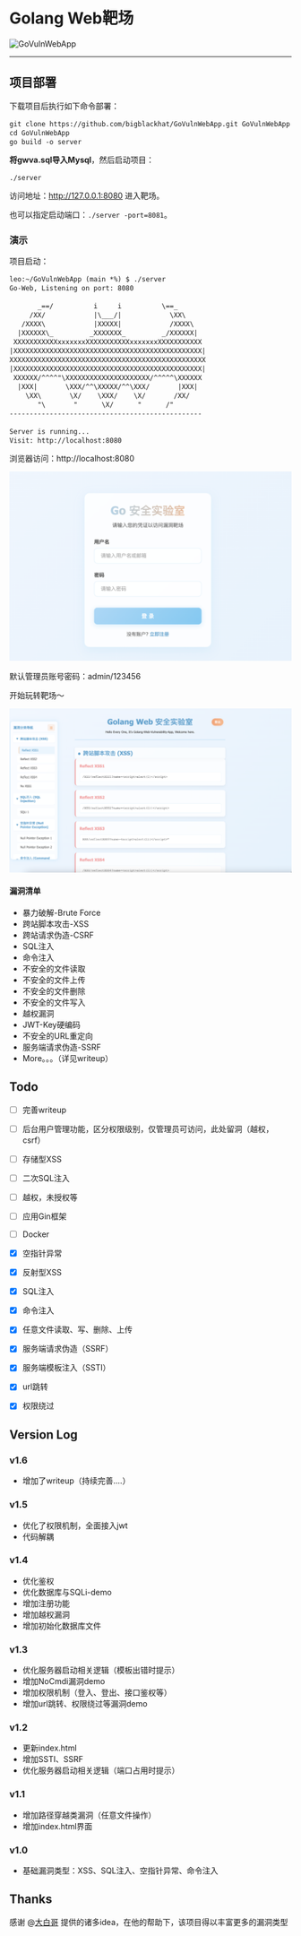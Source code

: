 # Golang Web靶场

![GoVulnWebApp](https://socialify.git.ci/bigblackhat/GoVulnWebApp/image?description=1&font=KoHo&forks=1&issues=1&owner=1&pattern=Signal&pulls=1&stargazers=1&theme=Auto)

---

## 项目部署

下载项目后执行如下命令部署：

```shell
git clone https://github.com/bigblackhat/GoVulnWebApp.git GoVulnWebApp
cd GoVulnWebApp
go build -o server
```

**将gwva.sql导入Mysql**，然后启动项目：

```shell
./server
```

访问地址：http://127.0.0.1:8080 进入靶场。

也可以指定启动端口：`./server -port=8081`。

### 演示

项目启动：

```shell
leo:~/GoVulnWebApp (main *%) $ ./server
Go-Web, Listening on port: 8080

       _==/          i     i          \==_
     /XX/            |\___/|            \XX\
   /XXXX\            |XXXXX|            /XXXX\
  |XXXXXX\_         _XXXXXXX_         _/XXXXXX|
 XXXXXXXXXXXxxxxxxxXXXXXXXXXXXxxxxxxxXXXXXXXXXXX
|XXXXXXXXXXXXXXXXXXXXXXXXXXXXXXXXXXXXXXXXXXXXXXX|
XXXXXXXXXXXXXXXXXXXXXXXXXXXXXXXXXXXXXXXXXXXXXXXXX
|XXXXXXXXXXXXXXXXXXXXXXXXXXXXXXXXXXXXXXXXXXXXXXX|
 XXXXXX/^^^^"\XXXXXXXXXXXXXXXXXXXXX/^^^^^\XXXXXX
  |XXX|       \XXX/^^\XXXXX/^^\XXX/       |XXX|
    \XX\       \X/    \XXX/    \X/       /XX/
       "\       "      \X/      "      /"
------------------------------------------------

Server is running...
Visit: http://localhost:8080
```

浏览器访问：http://localhost:8080

![](img/login.png)

默认管理员账号密码：admin/123456

开始玩转靶场～

![](img/index.png)

#### 漏洞清单

* 暴力破解-Brute Force
* 跨站脚本攻击-XSS
* 跨站请求伪造-CSRF
* SQL注入
* 命令注入
* 不安全的文件读取
* 不安全的文件上传
* 不安全的文件删除
* 不安全的文件写入
* 越权漏洞
* JWT-Key硬编码
* 不安全的URL重定向
* 服务端请求伪造-SSRF
* More。。。（详见writeup）

## Todo

- [ ] 完善writeup
- [ ] 后台用户管理功能，区分权限级别，仅管理员可访问，此处留洞（越权，csrf）
- [ ] 存储型XSS
- [ ] 二次SQL注入
- [ ] 越权，未授权等
- [ ] 应用Gin框架
- [ ] Docker


- [x] 空指针异常
- [x] 反射型XSS
- [x] SQL注入
- [x] 命令注入
- [x] 任意文件读取、写、删除、上传
- [x] 服务端请求伪造（SSRF）
- [x] 服务端模板注入（SSTI）
- [x] url跳转
- [x] 权限绕过

## Version Log

### v1.6

* 增加了writeup（持续完善....）

### v1.5

* 优化了权限机制，全面接入jwt
* 代码解耦

### v1.4

* 优化鉴权
* 优化数据库与SQLi-demo
* 增加注册功能
* 增加越权漏洞
* 增加初始化数据库文件

### v1.3

* 优化服务器启动相关逻辑（模板出错时提示）
* 增加NoCmdi漏洞demo
* 增加权限机制（登入、登出、接口鉴权等）
* 增加url跳转、权限绕过等漏洞demo

### v1.2

* 更新index.html
* 增加SSTI、SSRF
* 优化服务器启动相关逻辑（端口占用时提示）

### v1.1

* 增加路径穿越类漏洞（任意文件操作）
* 增加index.html界面

### v1.0

* 基础漏洞类型：XSS、SQL注入、空指针异常、命令注入

## Thanks

感谢 @[大白哥](https://github.com/1derian) 提供的诸多idea，在他的帮助下，该项目得以丰富更多的漏洞类型